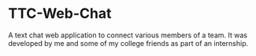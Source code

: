 # TTC-Web-Chat
A text chat web application to connect various members of a team.
It was developed by me and some of my college friends as part of an internship.
